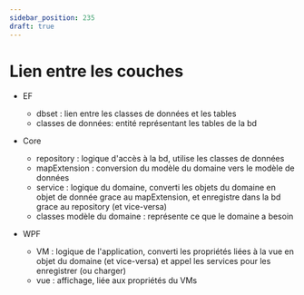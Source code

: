 ```yaml
---
sidebar_position: 235
draft: true
---
```


# Lien entre les couches

* EF 
    * dbset : lien entre les classes de données et les tables
    * classes de données: entité représentant les tables de la bd

* Core
    * repository : logique d'accès à la bd, utilise les classes de données
    * mapExtension : conversion du modèle du domaine vers le modèle de données 
    * service : logique du domaine, converti les objets du domaine en objet de donnée grace au mapExtension, et enregistre dans la bd grace au repository (et vice-versa)
    * classes modèle du domaine : représente ce que le domaine a besoin

* WPF
  * VM : logique de l'application, converti les propriétés liées à la vue en objet du domaine (et vice-versa) et appel les services pour les enregistrer (ou charger)
  * vue : affichage, liée aux propriétés du VMs 